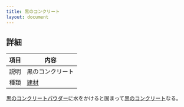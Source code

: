```yaml
---
title: 黒のコンクリート
layout: document
---
```

## 詳細

|項目|内容|
|---|---|
|説明|黒のコンクリート|
|種類|[建材](建材)|

[黒のコンクリートパウダー](黒のコンクリートパウダー)に水をかけると固まって[黒のコンクリート](黒のコンクリート)なる。
